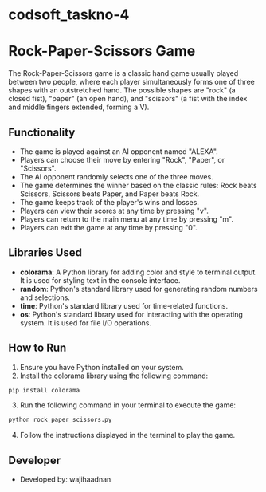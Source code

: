 # codsoft_taskno-4

# Rock-Paper-Scissors Game

The Rock-Paper-Scissors game is a classic hand game usually played between two people, where each player simultaneously forms one of three shapes with an outstretched hand. The possible shapes are "rock" (a closed fist), "paper" (an open hand), and "scissors" (a fist with the index and middle fingers extended, forming a V).

## Functionality

- The game is played against an AI opponent named "ALEXA".
- Players can choose their move by entering "Rock", "Paper", or "Scissors".
- The AI opponent randomly selects one of the three moves.
- The game determines the winner based on the classic rules: Rock beats Scissors, Scissors beats Paper, and Paper beats Rock.
- The game keeps track of the player's wins and losses.
- Players can view their scores at any time by pressing "v".
- Players can return to the main menu at any time by pressing "m".
- Players can exit the game at any time by pressing "0".

## Libraries Used

- **colorama**: A Python library for adding color and style to terminal output. It is used for styling text in the console interface.
- **random**: Python's standard library used for generating random numbers and selections.
- **time**: Python's standard library used for time-related functions.
- **os**: Python's standard library used for interacting with the operating system. It is used for file I/O operations.


## How to Run

1. Ensure you have Python installed on your system.
2. Install the colorama library using the following command:

```bash
pip install colorama
```

3. Run the following command in your terminal to execute the game:

```bash
python rock_paper_scissors.py
```

4. Follow the instructions displayed in the terminal to play the game.

## Developer

- Developed by: wajihaadnan
